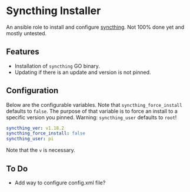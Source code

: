 # Syncthing Installer

An ansible role to install and configure [syncthing](https://www.syncthing.net).  Not 100% done yet and mostly untested.

## Features

- Installation of `syncthing` GO binary.
- Updating if there is an update and version is not pinned.

## Configuration

Below are the configurable variables.  Note that `syncthing_force_install` defaults to `false`. The purpose of that variable is to force an install to a specific version you pinned.  Warning: `syncthing_user` defaults to `root`!

```yaml
syncthing_ver: v1.18.2
syncthing_force_install: false
syncthing_user: pi
```
Note that the `v` is necessary.

## To Do
- Add way to configure config.xml file?